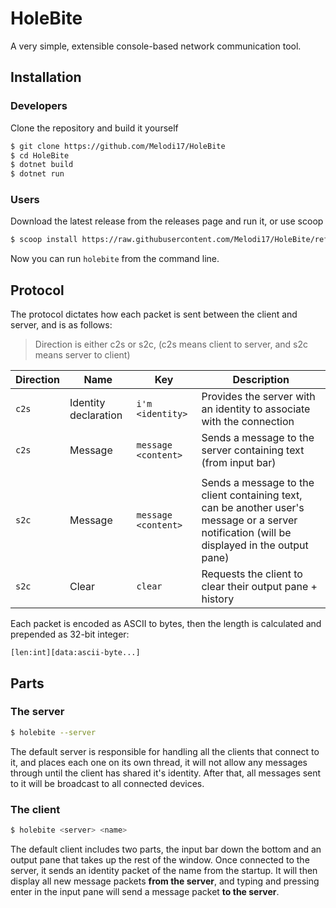 ﻿# HoleBite
A very simple, extensible console-based network communication tool.

## Installation
### Developers
Clone the repository and build it yourself
```bash
$ git clone https://github.com/Melodi17/HoleBite
$ cd HoleBite
$ dotnet build
$ dotnet run
```

### Users
Download the latest release from the releases page and run it, or use scoop
```bash
$ scoop install https://raw.githubusercontent.com/Melodi17/HoleBite/refs/heads/master/Deploy/holebite.json
```
Now you can run `holebite` from the command line.

## Protocol

The protocol dictates how each packet is sent between the client and server, and is as follows:

>  Direction is either c2s or s2c, (c2s means client to server, and s2c means server to client)

| Direction | Name | Key | Description |
| --------- | ---- | --- | ----------- |
| `c2s` | Identity declaration | `i'm <identity>` | Provides the server with an identity to associate with the connection |
| `c2s` | Message | `message <content>` | Sends a message to the server containing text (from input bar) |
|  |  |  |  |
| `s2c` | Message | `message <content>` | Sends a message to the client containing text, can be another user's message or a server notification (will be displayed in the output pane) |
| `s2c` | Clear | `clear` | Requests the client to clear their output pane + history |

Each packet is encoded as ASCII to bytes, then the length is calculated and prepended as 32-bit integer:

```
[len:int][data:ascii-byte...]
```



## Parts

### The server

```bash
$ holebite --server
```



The default server is responsible for handling all the clients that connect to it, and places each one on its own thread, it will not allow any messages through until the client has shared it's identity. After that, all messages sent to it will be broadcast to all connected devices.

### The client

`````bash
$ holebite <server> <name>
`````



The default client includes two parts, the input bar down the bottom and an output pane that takes up the rest of the window. Once connected to the server, it sends an identity packet of the name from the startup. It will then display all new message packets **from the server**, and typing and pressing enter in the input pane will send a message packet **to the server**.
